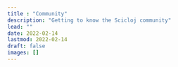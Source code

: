```yaml
---
title : "Community"
description: "Getting to know the Scicloj community"
lead: ""
date: 2022-02-14
lastmod: 2022-02-14
draft: false
images: []
---
```

